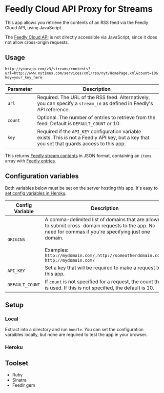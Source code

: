 # Feedly Cloud API Proxy for Streams

This app allows you retrieve the contents of an RSS feed via the Feedly Cloud API, using JavaScript.

The [Feedly Cloud API](https://developer.feedly.com/) is not directly accessible via JavaScript, since it does not allow cross-origin requests.

## Usage

`http://yourapp.com/v3/streams/contents?url=http://www.nytimes.com/services/xml/rss/nyt/HomePage.xml&count=10&key=your_key_here`

Parameter | Description
--------- | -----------
`url`    | Required. The URL of the RSS feed. Alternatively, you can specify a `stream_id` as defined in Feedly's API reference.
`count`   | Optional. The number of entries to retrieve from the feed. Default is `DEFAULT_COUNT` or 10.
`key`     | Required if the `API_KEY` configuration variable exists. This is not a Feedly API key, but a key that you set that guards access to this app.

This returns [Feedly stream contents](https://developer.feedly.com/v3/streams/#get-the-content-of-a-stream) in JSON format, containing an `items` array with [Feedly entries](https://developer.feedly.com/v3/entries/).

## Configuration variables

Both variables below must be set on the server hosting this app. It's easy to [set config variables in Heroku](https://devcenter.heroku.com/articles/config-vars).

Config Variable | Description
--------------- | -----------
`ORIGINS`       | A comma-delimited list of domains that are allowed to submit cross-domain requests to the app.  No need for commas if you're specifying just one domain.<br/><br/>Examples:<br/>`http://mydomain.com/,http://someotherdomain.com/`<br/>`http://mydomain.com/`
`API_KEY`       | Set a key that will be required to make a request to this app.
`DEFAULT_COUNT` | If `count` is not specified for a request, the count that is used. If this is not specified, the default is 10.

## Setup

### Local
Extract into a directory and run `bundle`. You can set the configuration varaibles locally, but none are required to test the app in your browser.

### Heroku


## Toolset

- Ruby
- Sinatra
- Feedlr gem
